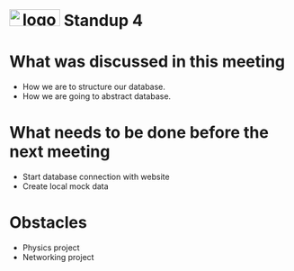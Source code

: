 <div>
    <h1 align="center" style="display: inline;"><img style="display: inline;"
    src="https://user-images.githubusercontent.com/43512442/64082864-4610ee00-cd16-11e9-8923-5f10fe4a1c59.png" width="90" height="30"
    alt="logo" /> Standup 4</h1>
</div>

# What was discussed in this meeting
- How we are to structure our database.
- How we are going to abstract database.

# What needs to be done before the next meeting
- Start database connection with website
- Create local mock data

# Obstacles
- Physics project
- Networking project

